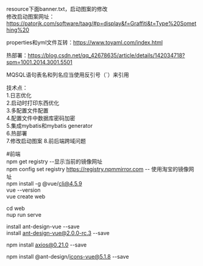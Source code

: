 resource下面banner.txt，启动图案的修改  
修改启动图案网址：https://patorjk.com/software/taag/#p=display&f=Graffiti&t=Type%20Something%20  

properties和yml文件互转：https://www.toyaml.com/index.html  

热部署：https://blog.csdn.net/qq_42678635/article/details/142034718?spm=1001.2014.3001.5501  

MQSQL语句表名和列名应当使用反引号（`）来引用  

技术点：  
1.日志优化  
2.启动时打印东西优化  
3.多配置文件配置  
4.配置文件中数据库密码加密  
5.集成mybatis和mybatis generator  
6.热部署  
7.修改启动图案
8.前后端跨域问题




#前端  
npm get registry  --显示当前的镜像网址  
npm config set registry https://registry.npmmirror.com  -- 使用淘宝的镜像网址  
npm install -g @vue/cli@4.5.9  
vue --version  
vue create web  

cd web  
nup run serve  

install ant-design-vue --save  
install ant-design-vue@2.0.0-rc.3 --save  

npm install axios@0.21.0 --save  

npm install @ant-design/icons-vue@5.1.8 --save  





